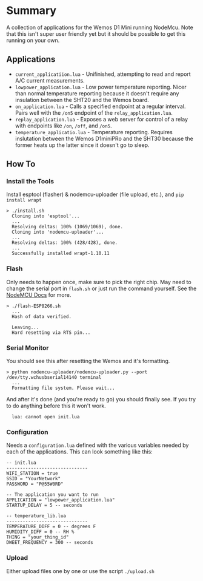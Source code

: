 # Summary
A collection of applications for the Wemos D1 Mini running NodeMcu. Note that this isn't super user friendly yet but it should be possible to get this running on your own.

## Applications
* `current_applicatiion.lua` - Unifinished, attempting to read and report A/C current measurements.
* `lowpower_application.lua` - Low power temperature reporting. Nicer than normal temperature reporting because it doesn't require any insulation between the SHT20 and the Wemos board.
* `on_application.lua` - Calls a specified endpoint at a regular interval. Pairs well with the `/on5` endpoint of the `relay_application.lua`.
* `replay_application.lua` - Exposes a web server for control of a relay with endpoints like `/on`, `/off`, and `/on5`.
* `temperature_applicatio.lua` - Temperature reporting. Requires inslutation between the Wemos D1miniPRo and the SHT30 because the former heats up the latter since it doesn't go to sleep.

## How To

### Install the Tools
Install esptool (flasher) & nodemcu-uploader (file upload, etc.), and `pip install wrapt`
```
> ./install.sh 
  Cloning into 'esptool'...
  ...
  Resolving deltas: 100% (1069/1069), done.
  Cloning into 'nodemcu-uploader'...
  ...
  Resolving deltas: 100% (428/428), done.
  ...
  Successfully installed wrapt-1.10.11
```

### Flash
Only needs to happen once, make sure to pick the right chip. May need to change the serial port in `flash.sh` or just run the command yourself. See the [NodeMCU Docs](https://nodemcu.readthedocs.io/en/master/en/flash/#esptool) for more.
```
> ./flash-ESP8266.sh
  ...
  Hash of data verified.
  
  Leaving...
  Hard resetting via RTS pin...
```

### Serial Monitor
You should see this after resetting the Wemos and it's formatting.
```
> python nodemcu-uploader/nodemcu-uploader.py --port /dev/tty.wchusbserial14140 terminal
  ...
  Formatting file system. Please wait...
```

And after it's done (and you're ready to go) you should finally see. If you try to do anything before this it won't work.
```
  lua: cannot open init.lua
```

### Configuration
Needs a `configuration.lua` defined with the various variables needed by each of the applications. This can look something like this:
```
-- init.lua
------------------------------
WIFI_STATION = true
SSID = "YourNetwork"
PASSWORD = "P@55W0RD"

-- The application you want to run
APPLICATION = "lowpower_application.lua"
STARTUP_DELAY = 5 -- seconds

-- temperature_lib.lua
------------------------------
TEMPERATURE_DIFF = 0 -- degrees F
HUMIDITY_DIFF = 0 -- RH %
THING = "your_thing_id"
DWEET_FREQUENCY = 300 -- seconds
```

### Upload
Either upload files one by one or use the script `./upload.sh`
